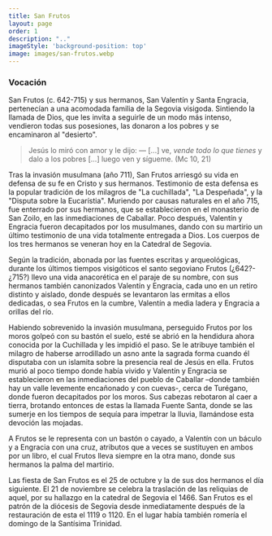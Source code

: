 ```yaml
---
title: San Frutos
layout: page
order: 1
description: ".."
imageStyle: 'background-position: top'
image: images/san-frutos.webp
---
```


### Vocación

San Frutos (c. 642-715) y sus hermanos, San Valentín y Santa Engracia, pertenecían a una acomodada familia de la Segovia visigoda. Sintiendo la llamada de Dios, que les invita a seguirle de un modo más intenso, vendieron todas sus posesiones, las donaron a los pobres y se encaminaron al "desierto".

> Jesús lo miró con amor y le dijo: ― [...] ve, _vende todo lo que tienes_ y dalo a los pobres [...] luego ven y sígueme. (Mc 10, 21)


Tras la invasión musulmana (año 711), San Frutos arriesgó su vida en defensa de su fe en Cristo y sus hermanos. Testimonio de esta defensa es la popular tradición de los milagros de "La cuchillada", "La Despeñada", y la "Disputa sobre la Eucarístia". Muriendo por causas naturales en el año 715, fue enterrado por sus hermanos, que se establecieron en el monasterio de San Zoilo, en las inmediaciones de Caballar. Poco después, Valentín y Engracia fueron decapitados por los musulmanes, dando con su martirio un último testimonio de una vida totalmente entregada a Dios. Los cuerpos de los tres hermanos se veneran hoy en la Catedral de Segovia.



Según la tradición, abonada por las fuentes escritas y arqueológicas, durante los últimos tiempos visigóticos el santo segoviano Frutos (¿642?-¿715?) llevo una vida anacorética en el paraje de su nombre, con sus hermanos también canonizados Valentín y Engracia, cada uno en un retiro distinto y aislado, donde después se levantaron las ermitas a ellos dedicadas, o sea Frutos en la cumbre, Valentín a media ladera y Engracia a orillas del río.

Habiendo sobrevenido la invasión musulmana, perseguido Frutos por los moros golpeó con su bastón el suelo, esté se abrió en la hendidura ahora conocida por la Cuchillada y les impidió el paso. Se le atribuye también el milagro de haberse arrodillado un asno ante la sagrada forma cuando él disputaba con un islamita sobre la presencia real de Jesús en ella. Frutos murió al poco tiempo donde había vivido y Valentín y Engracia se establecieron en las inmediaciones del pueblo de Caballar –donde también hay un valle levemente encañonado y con cuevas-, cerca de Turégano, donde fueron decapitados por los moros. Sus cabezas rebotaron al caer a tierra, brotando entonces de estas la llamada Fuente Santa, donde se las sumerje en los tiempos de sequía para impetrar la lluvia, llamándose esta devoción las mojadas.

A Frutos se le representa con un bastón o cayado, a Valentín con un báculo y a Engracia con una cruz, atributos que a veces se sustituyen en ambos por un libro, el cual Frutos lleva siempre en la otra mano, donde sus hermanos la palma del martirio.

Las fiesta de San Frutos es el 25 de octubre y la de sus dos hermanos el día siguiente. El 21 de noviembre se celebra la traslación de las reliquias de aquel, por su hallazgo en la catedral de Segovia el 1466. San Frutos es el patrón de la diócesis de Segovia desde inmediatamente después de la restauración de esta el 1119 o 1120. En el lugar había también romería el domingo de la Santísima Trinidad.